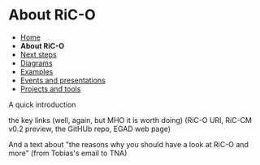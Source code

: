 # About RiC-O


* [Home](index.html)
* **About RiC-O**
* [Next steps](next-steps.html)
* [Diagrams](diagrams.html)
* [Examples](examples.html)
* [Events and presentations](events.html)
* [Projects and tools](projects-and-tools.html)

A quick introduction 

the key links (well, again, but MHO it is worth doing) (RiC-O URI, RiC-CM v0.2 preview, the GitHUb repo, EGAD web page)

And a text about "the reasons why you should have a look at RiC-O and more" (from Tobias's email to TNA)
